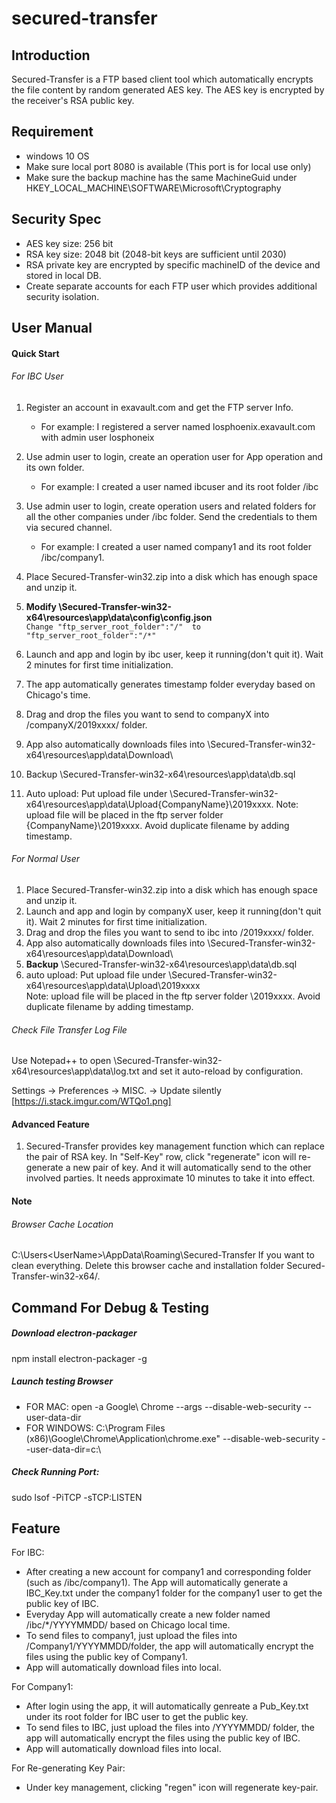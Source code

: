 # secured-transfer
## Introduction
Secured-Transfer is a FTP based client tool which automatically encrypts the file content by random generated AES key.
The AES key is encrypted by the receiver's RSA public key.

## Requirement
- windows 10 OS
- Make sure local port 8080 is available (This port is for local use only)
- Make sure the backup machine has the same MachineGuid under HKEY_LOCAL_MACHINE\SOFTWARE\Microsoft\Cryptography

## Security Spec
- AES key size: 256 bit
- RSA key size: 2048 bit (2048-bit keys are sufficient until 2030)
- RSA private key are encrypted by specific machineID of the device and stored in local DB.
- Create separate accounts for each FTP user which provides additional security isolation.


## User Manual
#### Quick Start
###### For IBC User
1. Register an account in exavault.com and get the FTP server Info. 
   - For example: I registered a server named losphoenix.exavault.com with admin user losphoneix
2. Use admin user to login, create an operation user for App operation and its own folder. 
   - For example: I created a user named ibcuser and its root folder /ibc
3. Use admin user to login, create operation users and related folders for all the other companies under /ibc folder.
   Send the credentials to them via secured channel.
   - For example: I created a user named company1 and its root folder /ibc/company1. 
    
4. Place Secured-Transfer-win32.zip into a disk which has enough space and unzip it.
5. **Modify \Secured-Transfer-win32-x64\resources\app\data\config\config.json** <br>
    ```Change "ftp_server_root_folder":"/"  to "ftp_server_root_folder":"/*"```
6. Launch and app and login by ibc user, keep it running(don't quit it). Wait 2 minutes for first time initialization.
7. The app automatically generates timestamp folder everyday based on Chicago's time.
8. Drag and drop the files you want to send to companyX into /companyX/2019xxxx/ folder.
9. App also automatically downloads files into \Secured-Transfer-win32-x64\resources\app\data\Download\
10. Backup \Secured-Transfer-win32-x64\resources\app\data\db.sql
11. Auto upload: Put upload file under \Secured-Transfer-win32-x64\resources\app\data\Upload\{CompanyName}\2019xxxx\. 
Note: upload file will be placed in the ftp server folder \{CompanyName}\2019xxxx\. Avoid duplicate filename by adding timestamp. 
    
###### For Normal User
1. Place Secured-Transfer-win32.zip into a disk which has enough space and unzip it.
2. Launch and app and login by companyX user, keep it running(don't quit it). Wait 2 minutes for first time initialization.
3. Drag and drop the files you want to send to ibc into /2019xxxx/ folder.
4. App also automatically downloads files into \Secured-Transfer-win32-x64\resources\app\data\Download\
5. **Backup** \Secured-Transfer-win32-x64\resources\app\data\db.sql
6. auto upload: Put upload file under \Secured-Transfer-win32-x64\resources\app\data\Upload\2019xxxx\
Note: upload file will be placed in the ftp server folder \2019xxxx\. Avoid duplicate filename by adding timestamp.

###### Check File Transfer Log File
Use Notepad++ to open \Secured-Transfer-win32-x64\resources\app\data\log.txt
and set it auto-reload by configuration.

Settings -> Preferences -> MISC. -> Update silently
[https://i.stack.imgur.com/WTQo1.png]

#### Advanced Feature
1. Secured-Transfer provides key management function which can replace the pair of RSA key. In "Self-Key" row,
click "regenerate" icon will re-generate a new pair of key. And it will automatically send to the other involved parties.
It needs approximate 10 minutes to take it into effect.

#### Note
###### Browser Cache Location
C:\Users\<UserName>\AppData\Roaming\Secured-Transfer
If you want to clean everything. Delete this browser cache and installation folder Secured-Transfer-win32-x64/.



## Command For Debug & Testing 

##### Download electron-packager
npm install electron-packager -g


##### Launch testing Browser
- FOR MAC:
open -a Google\ Chrome --args --disable-web-security --user-data-dir
- FOR WINDOWS:
C:\Program Files (x86)\Google\Chrome\Application\chrome.exe" --disable-web-security --user-data-dir=c:\
##### Check Running Port:
sudo lsof -PiTCP -sTCP:LISTEN



## Feature

For IBC:
- After creating a new account for company1 and corresponding folder (such as /ibc/company1). The App will automatically
  generate a IBC_Key.txt under the company1 folder for the company1 user to get the public key of IBC.
- Everyday App will automatically create a new folder named /ibc/*/YYYYMMDD/ based on Chicago local time.
- To send files to company1, just upload the files into /Company1/YYYYMMDD/folder, the app will automatically encrypt 
  the files using the public key of Company1. 
- App will automatically download files into local.    


For Company1:

- After login using the app, it will automatically genreate a Pub_Key.txt under its root folder for IBC user to get the public key.
- To send files to IBC, just upload the files into /YYYYMMDD/ folder, the app will automatically encrypt 
  the files using the public key of IBC. 
- App will automatically download files into local.

For Re-generating Key Pair:

- Under key management, clicking "regen" icon will regenerate key-pair. 

